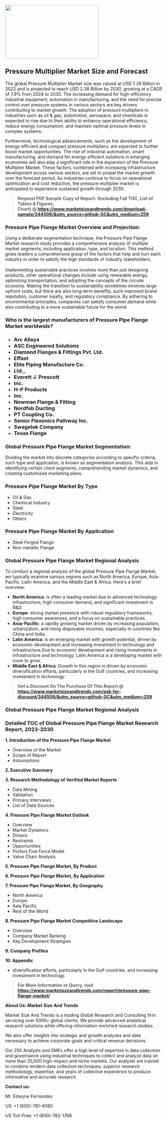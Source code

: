 <p><img class="alignnone size-medium wp-image-20088" src="https://ffe5etoiles.com/wp-content/uploads/2024/12/MST1-300x171.png" alt="" width="300" height="171" /></p><h2>Pressure Multiplier Market Size and Forecast</h2><p>The global Pressure Multiplier Market size was valued at USD 1.28 Billion in 2022 and is projected to reach USD 2.38 Billion by 2030, growing at a CAGR of 7.9% from 2024 to 2030. The increasing demand for high-efficiency industrial equipment, automation in manufacturing, and the need for precise control over pressure systems in various sectors are key drivers contributing to market growth. The adoption of pressure multipliers in industries such as oil & gas, automotive, aerospace, and chemicals is expected to rise due to their ability to enhance operational efficiency, reduce energy consumption, and maintain optimal pressure levels in complex systems.</p><p>Furthermore, technological advancements, such as the development of energy-efficient and compact pressure multipliers, are expected to further boost market opportunities. The rise of industrial automation, smart manufacturing, and demand for energy-efficient solutions in emerging economies will also play a significant role in the expansion of the Pressure Multiplier Market. These factors, combined with increasing infrastructure development across various sectors, are set to propel the market growth over the forecast period. As industries continue to focus on operational optimization and cost reduction, the pressure multiplier market is anticipated to experience sustained growth through 2030.</p></p><blockquote id="" class=""><strong>Request PDF Sample Copy of Report: (Including Full TOC, List of Tables &amp; Figures, Chart)&nbsp;@&nbsp;<strong><a href="https://www.marketsizeandtrends.com/download-sample/344506/&utm_source=github-GC&utm_medium=259" target="_blank">https://www.marketsizeandtrends.com/download-sample/344506/&utm_source=github-GC&utm_medium=259</a></strong></strong></blockquote><h3 id="" class="">Pressure Pipe Flange Market&nbsp;Overview and Projection:</h3><p id="" class="">Using a deliberate segmentation technique, the Pressure Pipe Flange Market research study provides a comprehensive analysis of multiple market segments, including application, type, and location. This method gives readers a comprehensive grasp of the factors that help and hurt each industry in order to satisfy the high standards of industry stakeholders. <br /> <br />Implementing sustainable practices involves more than just designing products; other operational changes include using renewable energy, optimizing transportation, and adopting the concepts of the circular economy. Making the transition to sustainability sometimes involves large upfront costs, but there are also long-term benefits, such improved brand reputation, customer loyalty, and regulatory compliance. By adhering to environmental principles, companies can satisfy consumer demand while also contributing to a more sustainable future for the world.</p><h3 id="" class="">Who is the largest manufacturers of&nbsp;Pressure Pipe Flange Market worldwide?</h3><h3 class=""><p><ul><li>Arc Alloys </li><li> ASC Engineered Solutions </li><li> Diamond Flanges & Fittings Pvt. Ltd. </li><li> Effast </li><li> Elite Piping Manufacture Co. </li><li> Ltd., </li><li> Everett J. Prescott </li><li> Inc. </li><li> H-P Products </li><li> Inc. </li><li> Newman Flange & Fitting </li><li> Nordfab Ducting </li><li> PT Coupling Co. </li><li> Senior Flexonics Pathway Inc. </li><li> Swagelok Company </li><li> Texas Flange</li></ul></p></h3><h3 id="" class="">Global&nbsp;Pressure Pipe Flange Market Segmentation:</h3><p id="" class="">Dividing the market into discrete categories according to specific criteria, such type and application, is known as segmentation analysis. This aids in identifying certain client segments, comprehending market dynamics, and creating customized marketing plans.</p><h3 id="" class="">Pressure Pipe Flange Market&nbsp;By Type</h3><p><p><ul><li>Oil & Gas</li><li> Chemical Industry</li><li> Steel</li><li> Electricity</li><li> Others</p></li></ul></p></p><h3 id="" class="">Pressure Pipe Flange Market&nbsp;By Application</h3><p class=""><p><ul><li>Steel Forged Flange</li><li> Non-metallic Flange</li></ul></p></p><h3 id="" class="">Global Pressure Pipe Flange Market Regional Analysis</h3><p id="" class="">To conduct a regional analysis of the global Pressure Pipe Flange Market, we typically examine various regions such as North America, Europe, Asia-Pacific, Latin America, and the Middle East &amp; Africa. Here's a brief overview:</p><ul><li><strong>North America</strong>: is often a leading market due to advanced technology infrastructure, high consumer demand, and significant investment in R&amp;D.</li><li><strong>Europe</strong>: strong market presence with robust regulatory frameworks, high consumer awareness, and a focus on sustainable practices.</li><li><strong>Asia-Pacific</strong>: a rapidly growing market driven by increasing population, urbanization, and rising disposable incomes, especially in countries like China and India.</li><li><strong>Latin America</strong>: is an emerging market with growth potential, driven by economic development and increasing investment in technology and infrastructure.Due to economic development and rising investments in infrastructure and technology, Latin America is a developing market with room to grow.</li><li><strong>Middle East &amp; Africa</strong>: Growth in this region is driven by economic diversification efforts, particularly in the Gulf countries, and increasing investment in technology.</li></ul><blockquote id="" class=""><strong>Get a Discount On The Purchase Of This Report @ <strong><a href="https://www.marketsizeandtrends.com/ask-for-discount/344506/&utm_source=github-GC&utm_medium=259" target="_blank">https://www.marketsizeandtrends.com/ask-for-discount/344506/&utm_source=github-GC&utm_medium=259</a></strong></strong></blockquote><h3 id="" class="">Global Pressure Pipe Flange Market Regional Analysis</h3><h3 id="" class="">Detailed TOC of Global Pressure Pipe Flange Market Research Report, 2023-2030</h3><p id="" class=""><strong>1. Introduction of the Pressure Pipe Flange Market</strong></p><ul><li>Overview of the Market</li><li>Scope of Report</li><li>Assumptions</li></ul><p id="" class=""><strong>2. Executive Summary</strong></p><p id="" class=""><strong>3. Research Methodology of Verified Market Reports</strong></p><ul><li>Data Mining</li><li>Validation</li><li>Primary Interviews</li><li>List of Data Sources</li></ul><p id="" class=""><strong>4. Pressure Pipe Flange Market Outlook</strong></p><ul><li>Overview</li><li>Market Dynamics</li><li>Drivers</li><li>Restraints</li><li>Opportunities</li><li>Porters Five Force Model</li><li>Value Chain Analysis</li></ul><p id="" class=""><strong>5. Pressure Pipe Flange Market, By Product</strong></p><p id="" class=""><strong>6. Pressure Pipe Flange Market, By Application</strong></p><p id="" class=""><strong>7. Pressure Pipe Flange Market, By Geography</strong></p><ul><li>North America</li><li>Europe</li><li>Asia Pacific</li><li>Rest of the World</li></ul><p id="" class=""><strong>8. Pressure Pipe Flange Market Competitive Landscape</strong></p><ul><li>Overview</li><li>Company Market Ranking</li><li>Key Development Strategies</li></ul><p id="" class=""><strong>9. Company Profiles</strong></p><p id="" class=""><strong>10. Appendix</strong></p><ul><li>diversification efforts, particularly in the Gulf countries, and increasing investment in technology.</li></ul><blockquote id="" class=""><strong>For More Information or Query, visit <strong><strong><a href="https://www.marketsizeandtrends.com/report/pressure-pipe-flange-market/" target="_blank">https://www.marketsizeandtrends.com/report/pressure-pipe-flange-market/</a></strong></strong></strong></blockquote><p id="" class=""><strong>About Us: Market Size And Trends</strong></p><p id="" class="">Market Size And Trends is a leading Global Research and Consulting firm servicing over 5000+ global clients. We provide advanced analytical research solutions while offering information-enriched research studies.</p><p id="" class="">We also offer insights into strategic and growth analyses and data necessary to achieve corporate goals and critical revenue decisions.</p><p id="" class="">Our 250 Analysts and SMEs offer a high level of expertise in data collection and governance using industrial techniques to collect and analyze data on more than 25,000 high-impact and niche markets. Our analysts are trained to combine modern data collection techniques, superior research methodology, expertise, and years of collective experience to produce informative and accurate research.</p><p id="" class=""><strong>Contact us:</strong></p><p id="" class="">Mr. Edwyne Fernandes</p><p id="" class="">US: +1 (650)-781-4080</p><p id="" class="">US Toll-Free: +1 (800)-782-1768</p>
